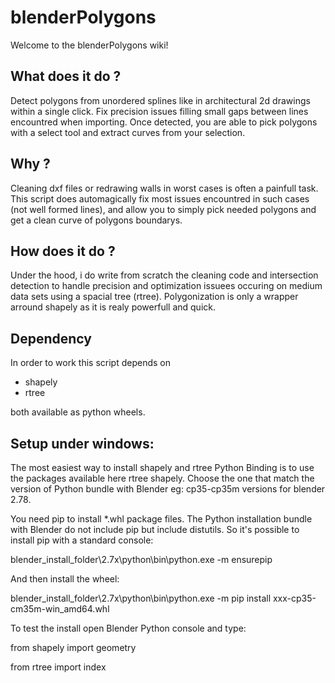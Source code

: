 # blenderPolygons

Welcome to the blenderPolygons wiki!

## What does it do ?

Detect polygons from unordered splines like in architectural 2d drawings within a single click. Fix precision issues filling small gaps between lines encountred when importing. Once detected, you are able to pick polygons with a select tool and extract curves from your selection.

## Why ?

Cleaning dxf files or redrawing walls in worst cases is often a painfull task. This script does automagically fix most issues encountred in such cases (not well formed lines), and allow you to simply pick needed polygons and get a clean curve of polygons boundarys.

## How does it do ?

Under the hood, i do write from scratch the cleaning code and intersection detection to handle precision and optimization issuees occuring on medium data sets using a spacial tree (rtree). Polygonization is only a wrapper arround shapely as it is realy powerfull and quick.

## Dependency

In order to work this script depends on
- shapely
- rtree

both available as python wheels.

## Setup under windows:

The most easiest way to install shapely and rtree Python Binding is to use the packages available here rtree shapely. Choose the one that match the version of Python bundle with Blender eg: cp35-cp35m versions for blender 2.78.

You need pip to install *.whl package files. The Python installation bundle with Blender do not include pip but include distutils. So it's possible to install pip with a standard console:

blender_install_folder\2.7x\python\bin\python.exe -m ensurepip

And then install the wheel:

blender_install_folder\2.7x\python\bin\python.exe -m pip install xxx-cp35-cm35m-win_amd64.whl

To test the install open Blender Python console and type:

from shapely import geometry

from rtree import index
